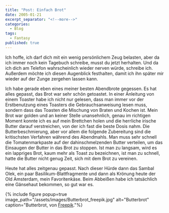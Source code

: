 ```yaml
---
title: "Post: Einfach Brot"
date: 2005-01-21
excerpt_separator: "<!--more-->"
categories:
  - Blog
tags:
  - Fantasy
published: true
---
```


Ich hoffe, ich darf dich mit ein wenig persönlichem Zeug belasten, aber da ich immer noch kein Tagebuch schreibe, musst du jetzt herhalten. Und da ich dich am Telefon wahrscheinlich wieder nerven würde, schreibe ich. Außerdem möchte ich diesen Augenblick festhalten, damit ich ihn später mir wieder auf der Zunge zergehen lassen kann.

<!--more-->

Ich habe gerade eben eines meiner besten Abendbrote gegessen. Es hat alles gepasst, das Brot war sehr schön getoastet. In einer Anleitung von einem Toaster habe ich nicht nur gelesen, dass man immer vor der Erstbenutzung eines Toasters die Gebrauchsanweisung lesen muss, sondern dass das Toasten die Mischung von Braten und Kochen ist. Mein Brot war golden und an keiner Stelle unansehnlich, genau im richtigen Moment konnte ich es auf mein Brettchen holen und die herrliche irische Butter darauf verstreichen, von der ich fast die beste Dosis nahm. Die Butterbeschmierung, aber vor allem die folgende Zubereitung sind die kritischsten Verfahren während des Abendmahls. Man muss sehr schnell die Tomatenmarkpaste auf der dahinschmelzenden Butter verteilen, um das Einsaugen der Butter in das Brot zu stoppen. Ist man zu langsam, wird es ein lappriges Brot, kaum mehr als Toast zu bezeichnen, ist man zu schnell, hatte die Butter nicht genug Zeit, sich mit dem Brot zu vereinen.

Heute hat alles zeitgenau gepasst. Nach dieser Hürde dann das Sambal Olek, ein paar Basilikum-Blattfragmente und dann als Krönung heute der Old Amsterdam, mein Favoritenkäse. Beim Abbeißen habe ich tatsächlich eine Gänsehaut bekommen, so gut war es.

{% include figure popup=true image_path="/assets/images/Butterbrot_freepik.jpg" alt="Butterbrot" caption="Butterbrot, von [Freepik](https://de.freepik.com)."%}